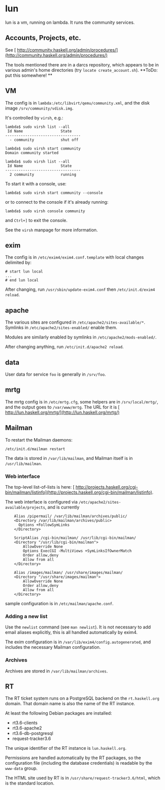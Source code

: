 # lun


lun is a vm, running on lambda. It runs the community services.

## Accounts, Projects, etc.


See [ http://community.haskell.org/admin/procedures/](http://community.haskell.org/admin/procedures/)


The tools mentioned there are in a darcs repository, which appears to be in various admin's home directories (try `locate create_account.sh`).  **ToDo: put this somewhere! **

## VM


The config is in `lambda:/etc/libvirt/qemu/community.xml`, and the disk image
`/srv/community/vdisk.img`.


It's controlled by `virsh`, e.g.:

```wiki
lambda$ sudo virsh list --all
 Id Name                 State
----------------------------------
  - community            shut off

lambda$ sudo virsh start community
Domain community started

lambda$ sudo virsh list --all
 Id Name                 State
----------------------------------
  2 community            running
```


To start it with a console, use:

```wiki
lambda$ sudo virsh start community --console
```


or to connect to the console if it's already running:

```wiki
lambda$ sudo virsh console community
```


and `Ctrl+]` to exit the console.


See the `virsh` manpage for more information.

## exim


The config is in `/etc/exim4/exim4.conf.template` with local changes delimited by:

```wiki
# start lun local
...
# end lun local
```


After changing, run `/usr/sbin/update-exim4.conf` then `/etc/init.d/exim4 reload`.

## apache


The various sites are configured in `/etc/apache2/sites-available/*`. Symlinks in
`/etc/apache2/sites-enabled/` enable them.


Modules are similarly enabled by symlinks in `/etc/apache2/mods-enabled/`.


After changing anything, run `/etc/init.d/apache2 reload`.

## data


User data for service `foo` is generally in `/srv/foo`.

## mrtg


The mrtg config is in `/etc/mrtg.cfg`, some helpers are in `/srv/local/mrtg/`, and the output goes to `/var/www/mrtg`. The URL for it is [ http://lun.haskell.org/mrtg/](http://lun.haskell.org/mrtg/)

## Mailman


To restart the Mailman daemons:

```wiki
/etc/init.d/mailman restart
```


The data is stored in `/var/lib/mailman`, and Mailman itself is in `/usr/lib/mailman`.

### Web interface


The top-level list-of-lists is here: [ http://projects.haskell.org/cgi-bin/mailman/listinfo](http://projects.haskell.org/cgi-bin/mailman/listinfo).


The web interface is configured via `/etc/apache2/sites-available/projects`, and is currently

```wiki
    Alias /pipermail/ /var/lib/mailman/archives/public/
    <Directory /var/lib/mailman/archives/public>
      Options +FollowSymLinks
    </Directory>

    ScriptAlias /cgi-bin/mailman/ /usr/lib/cgi-bin/mailman/
    <Directory "/usr/lib/cgi-bin/mailman">
        AllowOverride None
        Options ExecCGI -MultiViews +SymLinksIfOwnerMatch
        Order allow,deny
        Allow from all
    </Directory>

    Alias /images/mailman/ /usr/share/images/mailman/
    <Directory "/usr/share/images/mailman">
        AllowOverride None
        Order allow,deny
        Allow from all
    </Directory>
```


sample configuration is in `/etc/mailman/apache.conf`.

### Adding a new list


Use the `newlist` command (see `man newlist`).  It is not necessary to add email aliases explicitly, this is all handled automatically by exim4.  


The exim configuration is in `/var/lib/exim4/config.autogenerated`, and includes the necessary Mailman configuration.

### Archives


Archives are stored in `/var/lib/mailman/archives`.

## RT


The RT ticket system runs on a PostgreSQL backend on the `rt.haskell.org` domain.
That domain name is also the name of the RT instance.


At least the following Debian packages are installed:

- rt3.6-clients
- rt3.6-apache2
- rt3.6-db-postgresql
- request-tracker3.6


The unique identifier of the RT instance is `lun.haskell.org`.


Permissions are handled automatically by the RT packages, so the configuration file (including the database credentials) is readable by the `www-data` group.


The HTML site used by RT is in `/usr/share/request-tracker3.6/html`, which is the standard location.
